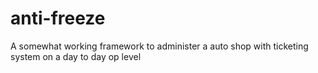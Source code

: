 # anti-freeze
A somewhat working framework to administer a auto shop with ticketing system on a day to day op level
